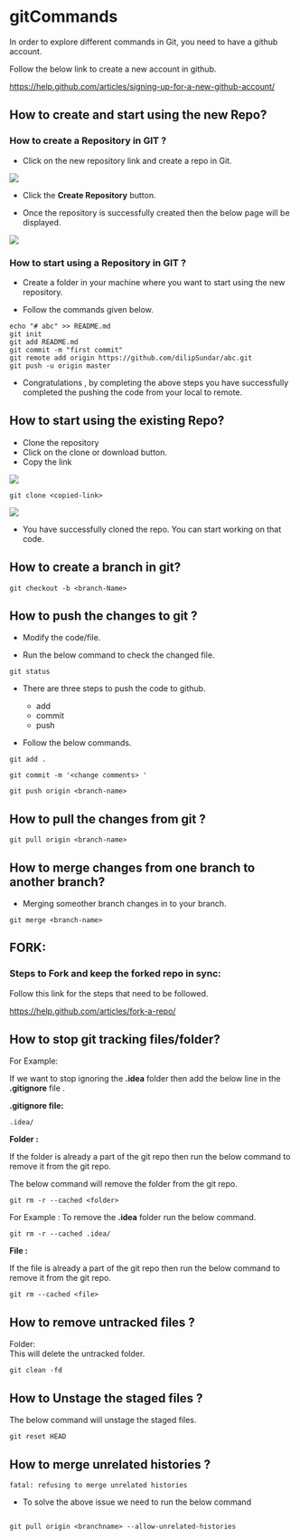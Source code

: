 # gitCommands

In order to explore different commands in Git, you need to have a github account.  

Follow the below link to create a new account in github.  

https://help.github.com/articles/signing-up-for-a-new-github-account/

## How to create and start using the new Repo?

### How to create a Repository in GIT ?

- Click on the new repository link and create a repo in Git.

![](https://github.com/dilipthelip/gitCommands/blob/master/images/git-1.png)

- Click the **Create Repository** button.  

- Once the repository is successfully created then the below page will be displayed.

![](https://github.com/dilipthelip/gitCommands/blob/master/images/git-2.png)

### How to start using a Repository in GIT ?

- Create a folder in your machine where you want to start using the new repository.

- Follow the commands given below.

```
echo "# abc" >> README.md
git init
git add README.md
git commit -m "first commit"
git remote add origin https://github.com/dilipSundar/abc.git
git push -u origin master
```
- Congratulations , by completing the above steps you have successfully completed the pushing the code from your local to remote.

## How to start using the existing Repo?

- Clone the repository
- Click on the clone or download button.
- Copy the link

![](https://github.com/dilipthelip/gitCommands/blob/master/images/git-3.png)

```
git clone <copied-link>
```

![](https://github.com/dilipthelip/gitCommands/blob/master/images/git-4.png)

- You have successfully cloned the repo. You can start working on that code.

## How to create a branch in git?

```
git checkout -b <branch-Name>
```

## How to push the changes to git ?


- Modify the code/file.

- Run the below command to check the changed file.  

```
git status
```

- There are three steps to push the code to github.  
  - add
  - commit
  - push


- Follow the below commands.

```
git add .

git commit -m '<change comments> '

git push origin <branch-name>

```

## How to pull the changes from git ?

```
git pull origin <branch-name>
```

## How to merge changes from one branch to another branch?

- Merging someother branch changes in to your branch.  

```
git merge <branch-name>
```


## FORK:

### Steps to Fork and keep the forked repo in sync:

Follow this link for the steps that need to be followed.  

https://help.github.com/articles/fork-a-repo/


## How to stop git tracking files/folder?  

 For Example:  

 If we want to stop ignoring the **.idea**  folder then add the below line in the **.gitignore** file .

**.gitignore file:**  

```
.idea/
```

**Folder :**  

If the folder is already a part of the git repo then run the below command to remove it from the git repo.  

The below command will remove the folder from the git repo.  

```
git rm -r --cached <folder>
```
For Example : To remove the **.idea** folder run the below command.  

```
git rm -r --cached .idea/
```

**File :**

If the file is already a part of the git repo then run the below command to remove it from the git repo.  

```
git rm --cached <file>
```

## How to remove untracked files ?

Folder:    
This will delete the untracked folder.  

```
git clean -fd
```
## How to  Unstage the staged files ?

The below command will unstage the staged files.

```
git reset HEAD
```
## How to  merge unrelated histories ?

```
fatal: refusing to merge unrelated histories
```

- To solve the above issue we need to run the below command
```

git pull origin <branchname> --allow-unrelated-histories
```
